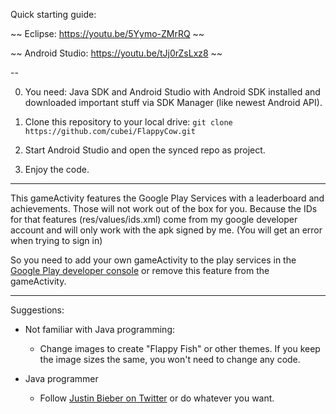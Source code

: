 Quick starting guide:

~~ Eclipse: https://youtu.be/5Yymo-ZMrRQ ~~

~~ Android Studio: https://youtu.be/tJj0rZsLxz8 ~~

--

0. You need: Java SDK and Android Studio with Android SDK installed
and downloaded important stuff via SDK Manager (like newest Android API).

1. Clone this repository to your local drive: `git clone https://github.com/cubei/FlappyCow.git`

2. Start Android Studio and open the synced repo as project.

3. Enjoy the code.

---

This gameActivity features the Google Play Services with a leaderboard and achievements.
Those will not work out of the box for you.
Because the IDs for that features (res/values/ids.xml) come from my google developer account
and will only work with the apk signed by me. (You will get an error when trying to sign in)

So you need to add your own gameActivity to the play services in the [Google Play developer
console](https://play.google.com/apps/publish/) or remove this feature from the gameActivity.

---

Suggestions:

* Not familiar with Java programming:
  * Change images to create "Flappy Fish" or other themes. If you keep the image sizes the same, you won't need to change any code.

* Java programmer
  * Follow [Justin Bieber on Twitter](https://twitter.com/justinbieber) or do whatever you want.
